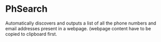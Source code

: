 # PhSearch
Automatically discovers and outputs a list of all the phone numbers and email addresses present in a webpage. (webpage content have to be copied to clipboard first.
